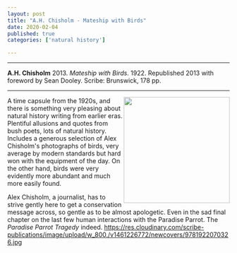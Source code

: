 ```yaml
---
layout: post
title: "A.H. Chisholm - Mateship with Birds"
date: 2020-02-04
published: true
categories: ['natural history']

---
```



***
<b>A.H. Chisholm</b> 2013. _Mateship with Birds_. 1922. Republished 2013 with foreword by Sean Dooley. Scribe: Brunswick, 178 pp.

***
<img align="right" width="240" src="https://res.cloudinary.com/scribe-publications/image/upload/w_800,/v1461226772/newcovers/9781922070326.jpg" alt="">  

A time capsule from the 1920s, and there is something very pleasing about natural history writing from earlier eras.  Plentiful allusions and quotes from bush poets, lots of natural history.  Includes a generous selection of Alex Chisholm's photographs of birds, very average by modern standards but hard won with the equipment of the day.  On the other hand, birds were very evidently more abundant and much more easily found.   

Alex Chisholm, a journalist, has to strive gently here to get a conservation message across, so gentle as to be almost apologetic.   Even in the sad final chapter on the last few human interactions with the Paradise Parrot.  The _Paradise Parrot Tragedy_ indeed.
https://res.cloudinary.com/scribe-publications/image/upload/w_800,/v1461226772/newcovers/9781922070326.jpg
